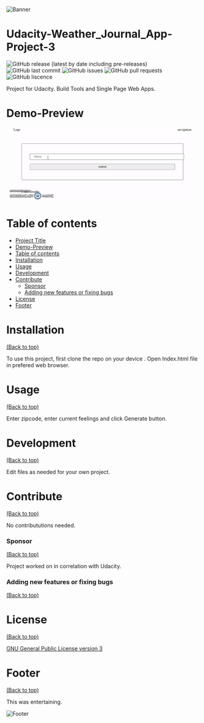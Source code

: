 ![Banner](https://c.tenor.com/merVUP-66lIAAAAC/banging-head-ouch.gif)

# Udacity-Weather_Journal_App-Project-3

![GitHub release (latest by date including pre-releases)](https://img.shields.io/github/v/release/jac21984/Udacity-Project_5?include_prereleases)
![GitHub last commit](https://img.shields.io/github/last-commit/jac21984/Udacity-Project_5)
![GitHub issues](https://img.shields.io/github/issues-raw/jac21984/Udacity-Project_5)
![GitHub pull requests](https://img.shields.io/github/issues-pr/jac21984/Udacity-Project_5)
![GitHub liscence](https://img.shields.io/github/license/jac21984/Udacity-Project_5)

Project for Udacity. Build Tools and Single Page Web Apps.

# Demo-Preview

![Random GIF](https://github.com/jac21984/Udacity-Project_5/blob/4a35276c993abc1cbb12a5691cc9b2924064cb29/preview.gif)

# Table of contents

- [Project Title](#Udacity-Weather_Journal_App-Project-3)
- [Demo-Preview](#demo-preview)
- [Table of contents](#table-of-contents)
- [Installation](#installation)
- [Usage](#usage)
- [Development](#development)
- [Contribute](#contribute)
    - [Sponsor](#sponsor)
    - [Adding new features or fixing bugs](#adding-new-features-or-fixing-bugs)
- [License](#license)
- [Footer](#footer)

# Installation
[(Back to top)](#table-of-contents)

To use this project, first clone the repo on your device .
Open Index.html file in prefered web browser.

# Usage
[(Back to top)](#table-of-contents)

Enter zipcode, enter current feelings and click Generate button.

# Development
[(Back to top)](#table-of-contents)

Edit files as needed for your own project.

# Contribute
[(Back to top)](#table-of-contents)

No contribututions needed.

### Sponsor
[(Back to top)](#table-of-contents)

Project worked on in correlation with  Udacity.

### Adding new features or fixing bugs
[(Back to top)](#table-of-contents)


# License
[(Back to top)](#table-of-contents)

[GNU General Public License version 3](https://opensource.org/licenses/GPL-3.0)

# Footer
[(Back to top)](#table-of-contents)

This was entertaining.

![Footer](https://c.tenor.com/gHfiGG3DU0QAAAAC/sheldon-big-bang-theory.gif)
